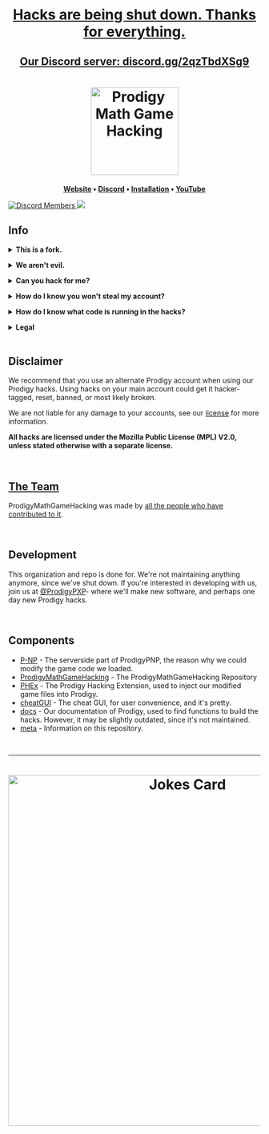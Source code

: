 <h1 align="center"><a href="/.github/ANNOUNCEMENT.md">Hacks are being shut down. Thanks for everything.</a></h1>

<h2 align="center"><a href="https://discord.gg/2qzTbdXSg9">Our Discord server: discord.gg/2qzTbdXSg9</a></h2>


<h1 align="center">
	<a href="../../tree/master/meta/wiki/QUICKSTART.md">
		<img align="center"
			width="175"
			alt="Prodigy Math Game Hacking"
			src="/.github/PTB.png?raw=true">
	</a>
</h1>


  
		
<p align="center">
	<strong>
		<a href="https://prodigypnp.com">Website</a>
		•
		<a href="https://discord.gg/2qzTbdXSg9">Discord</a>
		•
		<a href="https://github.com/ProdigyPNP/ProdigyMathGameHacking/blob/master/meta/wiki/QUICKSTART.md">Installation</a>
		•
		<a href="https://www.youtube.com/channel/UC9Q8ocvTML4jKYWbNbQHrGw">YouTube</a>
	</strong>
</p>

	
<a href="https://dsc.gg/2qzTbdXSg9">
	<img alt="Discord Members" src="https://img.shields.io/discord/962479557439549450.svg?color=7289da&label=Discord&logo=discord&style=flat-square">
</a>

<a href="../../pulse">
	<img src="https://img.shields.io/github/commit-activity/m/ProdigyPNP/ProdigyMathGameHacking?style=flat-square">
</a>

<p/>



<!-- 

## [How to hack Prodigy](meta/wiki/QUICKSTART.md)

Read our [Quickstart Guide](meta/wiki/QUICKSTART.md).



<h4 align="center" id="Webstores">

<a href="https://addons.mozilla.org/en-US/firefox/addon/phex"><img src="https://user-images.githubusercontent.com/585534/107280546-7b9b2a00-6a26-11eb-8f9f-f95932f4bfec.png" alt="Get PHEx for Mozilla Firefox"></a>
<a href="https://chrome.google.com/webstore/detail/prodigy-hacking-extension/nmipcbdicnmjoifanpdcjdmifeioglkm"><img src="https://user-images.githubusercontent.com/585534/107280622-91a8ea80-6a26-11eb-8d07-77c548b28665.png" alt="Get PHEx for Google Chrome"></img></a>
<a href="https://microsoftedge.microsoft.com/addons/detail/prodigy-hacking-extension/ekoakjipfmjpmlkldiikhoigaflfkjej"><img src="https://user-images.githubusercontent.com/585534/107280673-a5ece780-6a26-11eb-9cc7-9fa9f9f81180.png" alt="Get PHEx for Microsoft Edge"></a>
<a href="/meta/wiki/QUICKSTART.md"><img src="https://user-images.githubusercontent.com/69060894/184510500-c0c005f3-023a-4961-bfad-0d0faf055220.png" alt="Manual Install PHEx"></img></a>


-->


</h4>

## Info


<details>
<summary><b>This is a fork.</b></summary><br>

While the repository isn't <i>techinally</i> a fork, we have made this repository to continue development of
<b><a href="https://github.com/Prodigy-Hacking/ProdigyMathGameHacking">Prodigy-Hacking/ProdigyMathGameHacking</a></b>,
because that repository is archived. Also, that repository was privated at the time of us making this repostitory, so we could not reference it
at the time of creating this repo.
<br></details>


<details>
<summary><b>We aren't evil.</b></summary><br>
<p>We aren't evil. Everything is open source, forever free, and without ads.

We're not trying to break the game because we're evil. We wanted to help Prodigy become more secure, but they've ignored our emails and our requests to talk. They've even gone as far as to ban a user from their official Zendesk.

Also they DMCA'd the original hacks, so for that they can go to hell.

Because of that, we're publicly showing hacks! To be honest, it's just fun ;)

All of our hacks are open source, and free. No paywalls, no ads, and no viruses.</p>

<br></details>


<p/>


<details>
<summary><b>Can you hack for me?</b></summary><br>
<p>We're not going to hack your account for you for security reasons.
Giving someone else your credentials allows them to mess around on your account.
Even worse, anyone with your credentials could potentially log into your actual email.</p>
<br></details>


<p/>


<details>
<summary><b>How do I know you won't steal my account?</b></summary><br>
<p>Of course, with trusting any hacks, comes the risk that we're actually bad actors that will steal all your info.
It's impossible to prove with absolute certainty to anyone reading this that we aren't bad faith, but we open source our things.
</p>

<b>We do not want your account.</b>

<p><i>But what if you steal my personal info?</i>
We do not want your personal info. Please do not share it. Even if we wanted to, there's not much we could do with it. "Wow, John Doe is in 5th grade and has mastered fractions!"</p>
<br></details>


<p/>


<details>
<summary><b>How do I know what code is running in the hacks?</b></summary><br>
<p>Our code is open source, and you're always free to read any of it. If you have trouble understanding what a certain thing does, feel free to ask any of the administrators on our Discord.</p>
<br></details>


<p/>


<details>
<summary><b>Legal</b></summary><br>
<p>If you have any legal problems to us, please email <a href = "mailto:prodigypnp@gmail.com">ProdigyPNP@gmail.com</a></p>
<br></details>

<br>




## Disclaimer

We recommend that you use an alternate Prodigy account when using our Prodigy hacks.
Using hacks on your main account could get it hacker-tagged, reset, banned, or most likely broken.

We are not liable for any damage to your accounts, see our [license](LICENSE.txt) for more information.

**All hacks are licensed under the Mozilla Public License (MPL) V2.0, unless stated otherwise with a separate license.**

<br>



## [The Team](meta/CONTRIBUTORS.md)

ProdigyMathGameHacking was made by [all the people who have contributed to it](meta/CONTRIBUTORS.md).

<br>



## Development
This organization and repo is done for. We're not maintaining anything anymore, since we've shut down. If you're interested in developing with us, join us at [@ProdigyPXP](https://github.com/ProdigyPXP)- where we'll make new software, and perhaps one day new Prodigy hacks.

<!--
You can find our in-development code on [different branches of this repository](https://github.com/ProdigyPNP/ProdigyMathGameHacking/branches).

If you're interested in simple beta testing, open the hacks as usual, scroll down to "Beta Testing", and you can find a bunch of beta/WIP hacks.
-->
<br>



## Components
- [P-NP](https://github.com/ProdigyPNP/P-NP) - The serverside part of ProdigyPNP, the reason why we could modify the game code we loaded.
- [ProdigyMathGameHacking](../..) - The ProdigyMathGameHacking Repository
- [PHEx](PHEx/) - The Prodigy Hacking Extension, used to inject our modified game files into Prodigy.
- [cheatGUI](cheatGUI/) - The cheat GUI, for user convenience, and it's pretty.
- [docs](docs/) - Our documentation of Prodigy, used to find functions to build the hacks. However, it may be slightly outdated, since it's not maintained.
- [meta](meta/) - Information on this repository.
  
<br>
<hr>

<h1 align="center">
<a href = "https://dsc.gg/ProdigyPNP"><img src="https://readme-jokes.vercel.app/api" alt="Jokes Card" width=700/></a>
	</h1>
